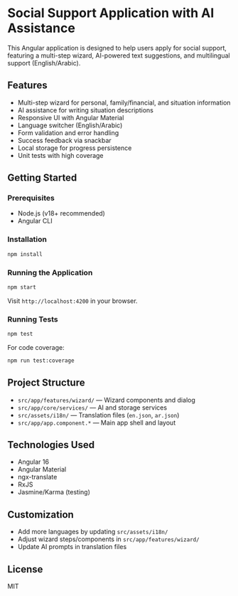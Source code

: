 # Social Support Application with AI Assistance

This Angular application is designed to help users apply for social support, featuring a multi-step wizard, AI-powered text suggestions, and multilingual support (English/Arabic).

## Features
- Multi-step wizard for personal, family/financial, and situation information
- AI assistance for writing situation descriptions
- Responsive UI with Angular Material
- Language switcher (English/Arabic)
- Form validation and error handling
- Success feedback via snackbar
- Local storage for progress persistence
- Unit tests with high coverage

## Getting Started

### Prerequisites
- Node.js (v18+ recommended)
- Angular CLI

### Installation
```bash
npm install
```

### Running the Application
```bash
npm start
```
Visit `http://localhost:4200` in your browser.

### Running Tests
```bash
npm test
```
For code coverage:
```bash
npm run test:coverage
```

## Project Structure
- `src/app/features/wizard/` — Wizard components and dialog
- `src/app/core/services/` — AI and storage services
- `src/assets/i18n/` — Translation files (`en.json`, `ar.json`)
- `src/app/app.component.*` — Main app shell and layout

## Technologies Used
- Angular 16
- Angular Material
- ngx-translate
- RxJS
- Jasmine/Karma (testing)

## Customization
- Add more languages by updating `src/assets/i18n/`
- Adjust wizard steps/components in `src/app/features/wizard/`
- Update AI prompts in translation files

## License
MIT
